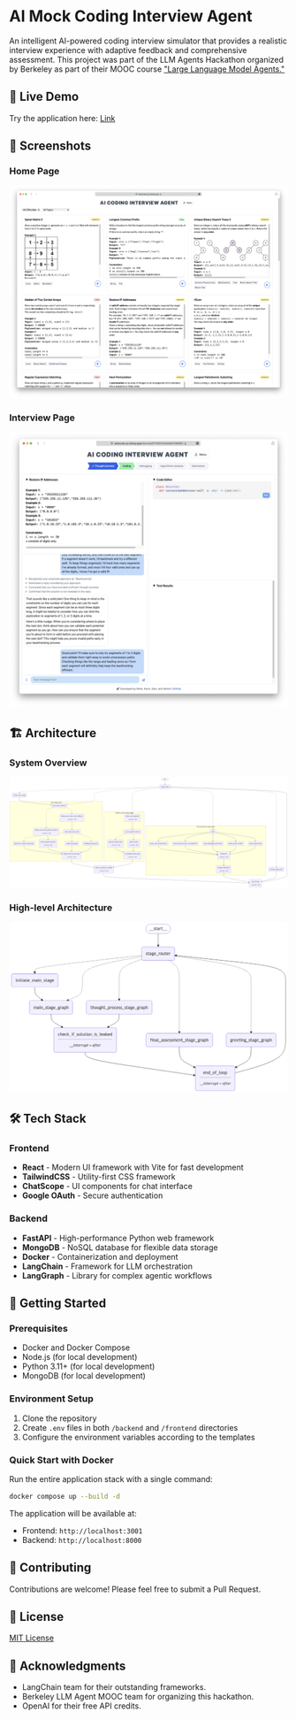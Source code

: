 # AI Mock Coding Interview Agent

An intelligent AI-powered coding interview simulator that provides a realistic interview experience with adaptive feedback and comprehensive assessment.
This project was part of the LLM Agents Hackathon organized by Berkeley as part of their MOOC course ["Large Language Model Agents."](https://llmagents-learning.org/f24)

## 🚀 Live Demo
Try the application here: [Link](https://leetscode.up.railway.app)

## 📸 Screenshots

### Home Page
![Application Screenshot](screenshots/home_page.png)

### Interview Page
![Application Screenshot](screenshots/interview_page.png)

## 🏗️ Architecture

### System Overview
![Main System Architecture](backend/agents/graph_diagrams/main_graph.png)

### High-level Architecture
![High level](backend/agents/graph_diagrams/main_graph_high_level.png)

## 🛠️ Tech Stack

### Frontend
- **React** - Modern UI framework with Vite for fast development
- **TailwindCSS** - Utility-first CSS framework
- **ChatScope** - UI components for chat interface
- **Google OAuth** - Secure authentication

### Backend
- **FastAPI** - High-performance Python web framework
- **MongoDB** - NoSQL database for flexible data storage
- **Docker** - Containerization and deployment
- **LangChain** - Framework for LLM orchestration
- **LangGraph** - Library for complex agentic workflows

## 🚀 Getting Started

### Prerequisites
- Docker and Docker Compose
- Node.js (for local development)
- Python 3.11+ (for local development)
- MongoDB (for local development)

### Environment Setup
1. Clone the repository
2. Create `.env` files in both `/backend` and `/frontend` directories
3. Configure the environment variables according to the templates

### Quick Start with Docker
Run the entire application stack with a single command:

```bash
docker compose up --build -d
```
The application will be available at:
- Frontend: `http://localhost:3001`
- Backend: `http://localhost:8000`

## 🤝 Contributing
Contributions are welcome! Please feel free to submit a Pull Request.

## 📄 License
[MIT License](LICENSE)

## 🙏 Acknowledgments
- LangChain team for their outstanding frameworks.
- Berkeley LLM Agent MOOC team for organizing this hackathon.
- OpenAI for their free API credits.
